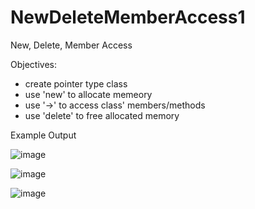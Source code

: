 # NewDeleteMemberAccess1
New, Delete, Member Access

Objectives:
- create pointer type class
- use 'new' to allocate memeory
- use '->' to access class' members/methods
- use 'delete' to free allocated memory


Example Output

![image](https://user-images.githubusercontent.com/97081479/188099826-c82765b4-7157-4362-8343-9985fd041537.png)

![image](https://user-images.githubusercontent.com/97081479/188099974-e8b30d77-39a2-433b-a956-0f72d7437939.png)

![image](https://user-images.githubusercontent.com/97081479/188100054-08bd55cb-daba-4ed5-9e6a-8e5ed0a26961.png)

